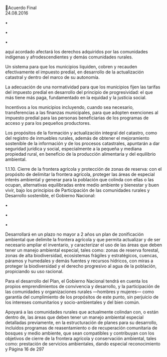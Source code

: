 Acuerdo Final  
24.08.2016 

•

•

•

aquí  acordado  afectará  los  derechos  adquiridos  por  las  comunidades  indígenas  y 
afrodescendientes y demás comunidades rurales. 
 
Un sistema para que los municipios liquiden, cobren y recauden efectivamente el impuesto 
predial, en desarrollo de la actualización catastral y dentro del marco de su autonomía. 
 
La adecuación de una normatividad para que los municipios fijen las tarifas del impuesto 
predial  en  desarrollo  del  principio  de  progresividad:  el  que  más  tiene  más  paga, 
fundamentado en la equidad y la justicia social. 
 
Incentivos a los municipios incluyendo, cuando sea necesario, transferencias a las finanzas 
municipales,  para  que  adopten  exenciones  al  impuesto  predial  para  las  personas 
beneficiarias de los programas de acceso y para los pequeños productores.  

 
Los propósitos de la formación y actualización integral del catastro, como del registro de 
inmuebles rurales, además de obtener el mejoramiento sostenible de la información y de 
los  procesos  catastrales,  apuntarán  a  dar  seguridad  jurídica  y  social,  especialmente  a  la 
pequeña  y  mediana  propiedad  rural,  en  beneficio  de  la  producción  alimentaria  y  del 
equilibrio ambiental. 
 
1.1.10. Cierre  de  la  frontera  agrícola  y  protección  de  zonas  de  reserva:  con  el  propósito  de 
delimitar  la  frontera  agrícola,  proteger  las  áreas  de  especial  interés  ambiental  y  generar 
para la población que colinda con ellas o las ocupan, alternativas equilibradas entre medio 
ambiente y bienestar y buen vivir, bajo los principios de Participación de las comunidades 
rurales y Desarrollo sostenible, el Gobierno Nacional: 
 
•

•

•

 

Desarrollará en un plazo no mayor a 2 años un plan de zonificación ambiental que delimite 
la  frontera  agrícola  y  que  permita  actualizar  y  de  ser  necesario  ampliar  el  inventario,  y 
caracterizar el uso de las áreas que deben tener un manejo ambiental especial, tales como: 
zonas de reserva forestal, zonas de alta biodiversidad, ecosistemas frágiles y estratégicos, 
cuencas, páramos y humedales y demás fuentes y recursos hídricos, con miras a proteger 
la  biodiversidad  y  el  derecho  progresivo  al  agua  de  la  población,  propiciando  su  uso 
racional.  
 
Para  el  desarrollo  del  Plan,  el  Gobierno  Nacional  tendrá  en  cuenta  los  propios 
emprendimientos  de  convivencia  y  desarrollo,  y  la  participación  de  las  comunidades  y 
organizaciones  rurales  —hombres  y  mujeres—  como  garantía  del  cumplimiento  de  los 
propósitos de este punto, sin perjuicio de los intereses comunitarios y socio-ambientales y 
del bien común. 
 
Apoyará a las comunidades rurales que actualmente colindan con, o están dentro de, las 
áreas  que  deben  tener  un  manejo  ambiental  especial  detalladas  previamente,  en  la 
estructuración de planes para su desarrollo, incluidos programas de reasentamiento o de 
recuperación  comunitaria  de  bosques  y  medio  ambiente,  que  sean  compatibles  y 
contribuyan con los objetivos de cierre de la frontera agrícola  y conservación ambiental, 
tales  como:  prestación  de  servicios  ambientales,  dando  especial  reconocimiento  y 
Página 16 de 297 

